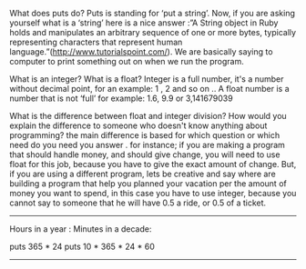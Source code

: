 What does puts do?
Puts is standing for ‘put a string’. Now, if you are asking yourself what is a ‘string’ here is a nice answer :”A String object in Ruby holds and manipulates an arbitrary sequence of one or more bytes, typically representing characters that represent human language.”(http://www.tutorialspoint.com/). We are basically saying to computer to print something out on when we run the program.


What is an integer? What is a float?
Integer is a full number, it's a number without decimal point, for an example: 1 , 2 and so on .. A float number is a number that is not ‘full’ for example: 1.6, 9.9 or 3,141679039


What is the difference between float and integer division? How would you explain the difference to someone who doesn't know anything about programming?
the main difference is based for which question or which need do you need you answer . for instance; if you are making a program that should handle money, and should give change, you will need to use float for this job, because you have to give the exact amount of change. But, if you are using a different program, lets be creative and say where are building a program that help you planned your vacation per the amount of money you want to spend, in this case you have to use 
integer, because you cannot say to someone that he will have 0.5 a ride, or 0.5 of a ticket.

------

Hours in a year :
Minutes in a decade: 

puts 365 * 24 
puts 10 * 365 * 24 * 60 

------




